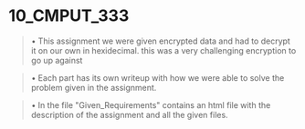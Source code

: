 # 10_CMPUT_333
> • This assignment we were given encrypted data and had to decrypt it on our own in hexidecimal. this was a very challenging encryption to go up against 

> • Each part has its own writeup with how we were able to solve the problem given in the assignment.

> • In the file "Given_Requirements" contains an html file with the description of the assignment and all the given files.
